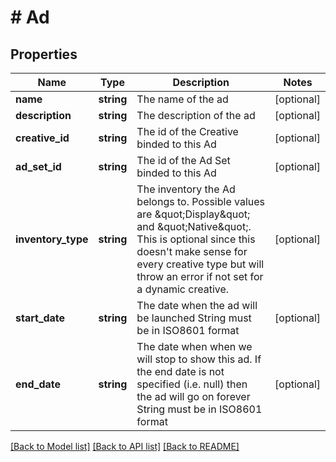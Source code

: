 # # Ad

## Properties

Name | Type | Description | Notes
------------ | ------------- | ------------- | -------------
**name** | **string** | The name of the ad | [optional]
**description** | **string** | The description of the ad | [optional]
**creative_id** | **string** | The id of the Creative binded to this Ad | [optional]
**ad_set_id** | **string** | The id of the Ad Set binded to this Ad | [optional]
**inventory_type** | **string** | The inventory the Ad belongs to. Possible values are \&quot;Display\&quot; and \&quot;Native\&quot;. This is optional since this doesn&#39;t make sense for every creative type but will throw an error if not set for a dynamic creative. | [optional]
**start_date** | **string** | The date when the ad will be launched  String must be in ISO8601 format | [optional]
**end_date** | **string** | The date when when we will stop to show this ad. If the end date is not specified (i.e. null) then the ad will go on forever  String must be in ISO8601 format | [optional]

[[Back to Model list]](../../README.md#models) [[Back to API list]](../../README.md#endpoints) [[Back to README]](../../README.md)
